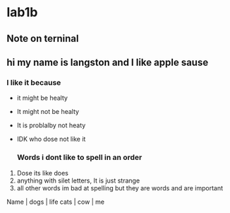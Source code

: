 # lab1b

## Note on terninal

## hi my name is langston and I like apple sause

### I like it because 
    
- it might be healty
- It might not be healty
- It is problalby not heaty
- IDK who dose not like it
    

  ### Words i dont like to spell in an order
   
1. Dose its like does 
2. anything with silet letters, It is  just strange
1. all other words im bad at spelling but they are words and are important 


Name | dogs | life
cats | cow | me

    

    
